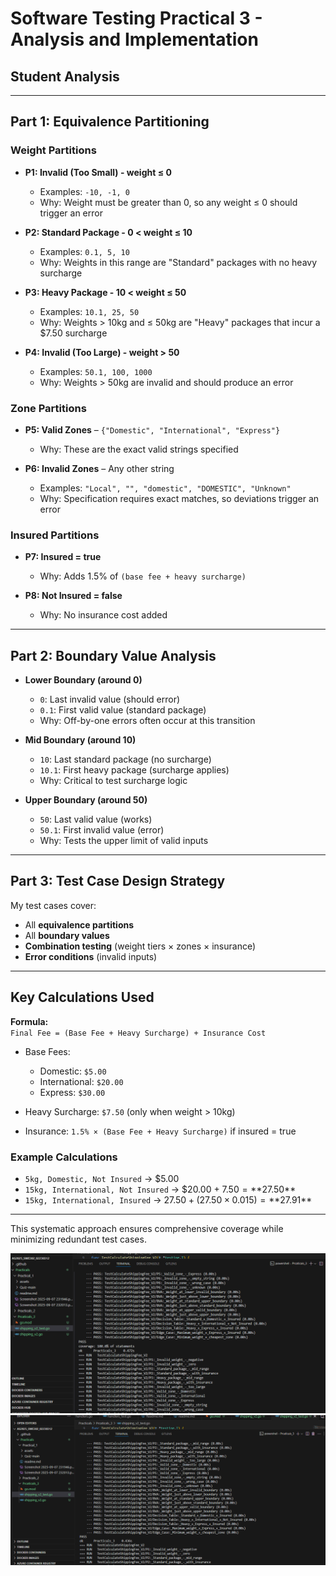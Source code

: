 # Software Testing Practical 3 - Analysis and Implementation

## Student Analysis

---

## Part 1: Equivalence Partitioning

### Weight Partitions
- **P1: Invalid (Too Small) - weight ≤ 0**  
  - Examples: `-10, -1, 0`  
  - Why: Weight must be greater than 0, so any weight ≤ 0 should trigger an error  

- **P2: Standard Package - 0 < weight ≤ 10**  
  - Examples: `0.1, 5, 10`  
  - Why: Weights in this range are "Standard" packages with no heavy surcharge  

- **P3: Heavy Package - 10 < weight ≤ 50**  
  - Examples: `10.1, 25, 50`  
  - Why: Weights > 10kg and ≤ 50kg are "Heavy" packages that incur a $7.50 surcharge  

- **P4: Invalid (Too Large) - weight > 50**  
  - Examples: `50.1, 100, 1000`  
  - Why: Weights > 50kg are invalid and should produce an error  

### Zone Partitions
- **P5: Valid Zones** – `{"Domestic", "International", "Express"}`  
  - Why: These are the exact valid strings specified  

- **P6: Invalid Zones** – Any other string  
  - Examples: `"Local", "", "domestic", "DOMESTIC", "Unknown"`  
  - Why: Specification requires exact matches, so deviations trigger an error  

### Insured Partitions
- **P7: Insured = true**  
  - Why: Adds 1.5% of `(base fee + heavy surcharge)`  

- **P8: Not Insured = false**  
  - Why: No insurance cost added  

---

## Part 2: Boundary Value Analysis

- **Lower Boundary (around 0)**  
  - `0`: Last invalid value (should error)  
  - `0.1`: First valid value (standard package)  
  - Why: Off-by-one errors often occur at this transition  

- **Mid Boundary (around 10)**  
  - `10`: Last standard package (no surcharge)  
  - `10.1`: First heavy package (surcharge applies)  
  - Why: Critical to test surcharge logic  

- **Upper Boundary (around 50)**  
  - `50`: Last valid value (works)  
  - `50.1`: First invalid value (error)  
  - Why: Tests the upper limit of valid inputs  

---

## Part 3: Test Case Design Strategy

My test cases cover:
- All **equivalence partitions**
- All **boundary values**
- **Combination testing** (weight tiers × zones × insurance)  
- **Error conditions** (invalid inputs)  

---

## Key Calculations Used

**Formula:**  
`Final Fee = (Base Fee + Heavy Surcharge) + Insurance Cost`

- Base Fees:
  - Domestic: `$5.00`
  - International: `$20.00`
  - Express: `$30.00`

- Heavy Surcharge: `$7.50` (only when weight > 10kg)  
- Insurance: `1.5% × (Base Fee + Heavy Surcharge)` if insured = true  

### Example Calculations
- `5kg, Domestic, Not Insured` → $5.00  
- `15kg, International, Not Insured` → $20.00 + $7.50 = **$27.50**  
- `15kg, International, Insured` → $27.50 + (27.50 × 0.015) = **$27.91**  

---

This systematic approach ensures comprehensive coverage while minimizing redundant test cases.

![alt text](image.png)
![alt text](<Screenshot 2025-09-09 141736.png>)